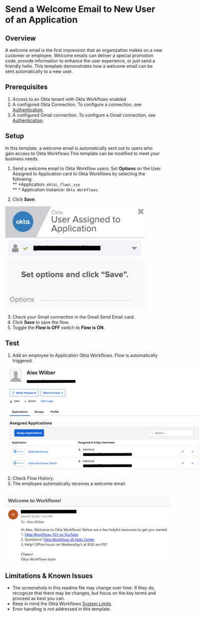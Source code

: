 <div>

<span class="c7"></span>

</div>

# <span class="c13">Send a Welcome Email to New User of an Application</span>

## <span class="c10">Overview</span>

A welcome email is the first impression that an organization makes on a new customer or employee. Welcome emails can deliver a special promotion code, provide information to enhance the user experience, or just send a friendly hello. This template demonstrates how a welcome email can be sent automatically to a new user.

## <span class="c10">Prerequisites</span>

1.  <span class="c7">Access to an Okta tenant with Okta Workflows
    enabled</span>
2.  A configured Okta Connection. To configure a connection, see [Authentication](https://help.okta.com/wf/en-us/Content/Topics/Workflows/connector-reference/okta/overviews/authorization.htm).
3.  A configured Gmail connection. To configure a Gmail connection, see [Authentication](https://help.okta.com/wf/en-us/Content/Topics/Workflows/connector-reference/gmail/overviews/authorization.htm).

## <span class="c10">Setup</span>

<span class="c7">In this template, a welcome email is automatically sent
out to users who gain access to Okta Workflows.This template can be modified to
meet your business needs.</span>

<span class="c6"></span>

1.  <span class="c7">Send a welcome email to Okta Workflow users: Set
    **Options** on the User Assigned to Application card to Okta Workflows
    by selecting the following:  
    ** *Application: `okta\_flow\_sso`  
    ** * Application Instance: `Okta Workflows`.

2. Click **Save**.</span>

<span class="c6"></span>

<span class="c8">  

<span
style="overflow: hidden; display: inline-block; margin: 0.00px 0.00px; border: 0.00px solid #000000; transform: rotate(0.00rad) translateZ(0px); -webkit-transform: rotate(0.00rad) translateZ(0px); width: 624.00px; height: 329.33px;">![](images/image2.png)</span>

<span class="c6"></span>

3.  <span class="c7">Check your Gmail connection in the Gmail Send Email
    card</span>.
3.  <span class="c7">Click **Save** to save the flow.</span>
4.  Toggle the **Flow is OFF** switch to **Flow is ON**.

## <span class="c10">Test</span>

1.  <span class="c7">Add an employee to Application Okta Workflows. Flow is automatically triggered.  
    </span>

<span
style="overflow: hidden; display: inline-block; margin: 0.00px 0.00px; border: 0.00px solid #000000; transform: rotate(0.00rad) translateZ(0px); -webkit-transform: rotate(0.00rad) translateZ(0px); width: 624.00px; height: 329.33px;">![](images/image1.png)</span>

<span class="c6"></span>

2.  <span class="c7">Check Flow History.</span>
3.  The employee automatically receives a welcome email<span class="c7">.  
    </span>

<span class="c8">        </span><span
style="overflow: hidden; display: inline-block; margin: 0.00px 0.00px; border: 0.00px solid #000000; transform: rotate(0.00rad) translateZ(0px); -webkit-transform: rotate(0.00rad) translateZ(0px); width: 529.50px; height: 211.29px;">![](images/image3.png)</span>

## <span class="c10">Limitations & Known Issues</span>

-   <span class="c0">The screenshots in this readme file may
    change over time. If they do, recognize that there may be changes, but focus on the key terms and proceed as best you can. </span>
-   Keep in mind the Okta Workflows [System Limits](https://help.okta.com/wf/en-us/Content/Topics/Workflows/workflows-system-limits.htm).
-   <span class="c0">Error handling is not addressed in this template.
    </span>

<span class="c6"></span>
